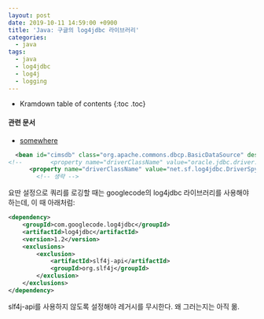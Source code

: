 ```yaml
---
layout: post
date: 2019-10-11 14:59:00 +0900
title: 'Java: 구글의 log4jdbc 라이브러리'
categories:
  - java
tags:
  - java
  - log4jdbc
  - log4j
  - logging
---
```


* Kramdown table of contents
{:toc .toc}

#### 관련 문서

- [somewhere](somewhere)

```xml
  <bean id="cimsdb" class="org.apache.commons.dbcp.BasicDataSource" destroy-method="close">
<!--     	<property name="driverClassName" value="oracle.jdbc.driver.OracleDriver"/> -->
      <property name="driverClassName" value="net.sf.log4jdbc.DriverSpy"/>
        <!-- 생략 -->
```

요딴 설정으로 쿼리를 로깅할 때는 googlecode의 log4jdbc 라이브러리를 사용해야 하는데, 이 때 아래처럼:

```xml
<dependency>
    <groupId>com.googlecode.log4jdbc</groupId>
    <artifactId>log4jdbc</artifactId>
    <version>1.2</version>
    <exclusions>
        <exclusion>
            <artifactId>slf4j-api</artifactId>
            <groupId>org.slf4j</groupId>
        </exclusion>
    </exclusions>
</dependency>
```

slf4j-api를 사용하지 않도록 설정해야 레거시를 무시한다. 왜 그러는지는 아직 몲.
